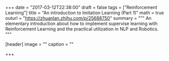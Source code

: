 +++
date = "2017-03-12T22:38:00"
draft = false
tags = ["Reinforcement Learning"]
title = "An introduction to Imitation Learning (Part 1)"
math = true
outurl = "https://zhuanlan.zhihu.com/p/25688750"
summary = """
An elementary introduction about how to implement supervise learning with Reinforcement Learning and the practical utilization in NLP and Robotics.
"""

[header]
image = ""
caption = ""

+++
